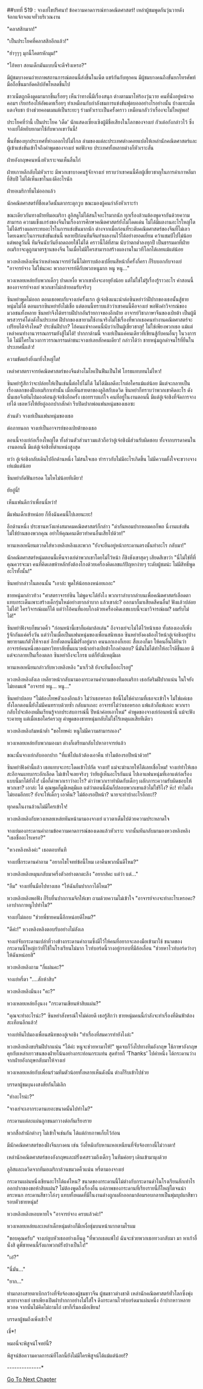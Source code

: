 ##บทที่ 519 : จางเย่ไขปริศนา! ข้อความคาดการณ์ทางคณิตศาสตร์!
เหล่าผู้ชมพูดกันวุ่นวายดังจ้อกแจ้กจอแจทั่วบริเวณงาน


"คลาสสิกมาก!"


"เป็นประโยคที่คลาสสิกอีกแล้ว!"


"ฮ่าๆๆๆ มุกนี้โคตรหักมุม!"


"ไอ้หยา สอนเด็กมันแบบนี้จะดีจริงเหรอ?"


มีผู้ชมบางคนถ่ายภาพสถานการณ์ตอนนี้ส่งขึ้นในเน็ต แชร์กันกับทุกคน มีผู้ชมบางคนถึงขั้นยกโทรศัพท์มือถือขึ้นมาอัดคลิปอัพโหลดขึ้นไป


ชาวเน็ตถูกดึงดูดมามากขึ้นเรื่อยๆ เห็นว่าทางนี้มีเรื่องสนุก ต่างตามมาโห่ร้องวุ่นวาย คนที่นั่งอยู่หน้าจอคอมฯ เรียกร้องให้อัพเดทเรื่อยๆ ทำเหมือนกับกำลังชมการแข่งขันฟุตบอลอย่างไรอย่างนั้น บ้างแทะเม็ดแตงจิบชา บ้างช่วยคอมเมนต์เป็นระยะๆ ร่วมหัวเราะเป็นครั้งคราว เหมือนกลัวว่าเรื่องจะไม่ใหญ่พอ!


ประโยคที่ว่านี้ เป็นประโยค ‘เด็ด’ นักแสดงเซี่ยงเซิงผู้มีชื่อเสียงในโลกของจางเย่ กัวเต๋อกังกล่าวไว้ ซึ่งจางเย่ได้หยิบยกมาใช้กับพวกเขาวันนี้!


พื้นที่ของทุกประเทศที่ห่างออกไปไม่ไกล ล่ามของแต่ละประเทศต่างคอยแปลให้เหล่านักคณิตศาสตร์และผู้เข้าแข่งขันเข้าใจถึงคำพูดของจางเย่ พอฟังจบ ประเทศทั้งหลายต่างก็หัวเราะลั่น


ฝ่ายอังกฤษคนหนึ่งหัวเราะจนเห็นลิ้นไก่


ฝ่ายเกาหลีกลับไม่หัวเราะ มีพวกเขาบางคนรู้จักจางเย่ ทราบว่าเขาคนนี้คือผู้เชี่ยวชาญในการด่าเกาหลีมายี่สิบปี ไม่ได้เห็นเขาในแง่ดีอะไรนัก


ฝ่ายอเมริกายิ้มไม่ออกแล้ว


นักคณิตศาสตร์ที่ชื่อเดวิดนั้นตากระตุกวูบ ขณะมองผู้คนกำลังหัวเราะร่า


ขณะเดียวกันทางฝ่ายทีมอเมริกา ลูอิสดูไม่ได้สนใจอะไรมากนัก ทุกเรื่องล้วนต้องพูดจากันด้วยความสามารถ ความแข็งแกร่งของจีนในเรื่องการศึกษาคณิตศาสตร์ยังไม่โดดเด่น ไม่ได้มีผลงานอะไรใหญ่โต ไม่ได้สร้างผลกระทบอะไรในการแข่งขันมากนัก ต่างจากเมื่อก่อนที่ระดับคณิตศาสตร์ของจีนที่ไม่เลว โดยเฉพาะในการแข่งขันเช่นนี้ หลายปีก่อนทีมจีนทำผลงานไว้ได้อย่างยอดเยี่ยม คว้าแชมป์ไปไม่น้อย แต่พอดูวันนี้ ทีมจีนนับวันยิ่งถดถอยใช้ไม่ได้ คราวนี้ได้ที่สาม นับว่าตกต่ำลงทุกปี เป็นธรรมดาที่ฝ่ายอเมริกาจะดูถูกมาตรฐานของจีน ในเมื่อไม่มีใครสามารถสร้างผลงานในเวทีโลกได้เลยแม้แต่น้อย


หวงหลิงหลิงเห็นว่าเหล่าคณาจารย์วันนี้ไม่ทราบต้องเปลี่ยนสีหน้ากี่ครั้งกี่ครา ก็รีบบอกกับจางเย่ "อาจารย์จาง ไม่ใช่นะคะ พวกอาจารย์ดีกับพวกหนูมาก หนู หนู..."


หวงเหลยเหล่ยกับพวกเด็กๆ ปาดเหงื่อ พวกเขาถึงจะอายุยังน้อย แต่ไม่ใช่ไม่รู้เรื่องรู้ราวอะไร คำสอนนี้ของอาจารย์จางเย่ พวกเขาไม่กล้ายอมรับจริงๆ


ซินหย่าพูดไม่ออก ตอนเธอพบกับจางเย่ครั้งแรก อู๋เจ๋อชิงแนะนำต่อซินหย่าว่าฝีปากของเธอนั้นสู้ชายหนุ่มไม่ได้ ตอนแรกซินหย่ายังไม่เชื่อ แต่ตอนนี้ทราบแล้วว่าเขาคนนี้คือจางเย่ พอฟังคำวิจารณ์ของมวลชนทั้งหลาย ซินหย่าจึงได้ทราบฝีปากอันร้ายกาจของอีกฝ่าย อาจารย์วิชาภาษาจีนของเป่ยต้า เป็นผู้มีพรสวรรค์โด่งดังในประเทศ ฝีปากของเขายามใช้งานจริงไม่ใช่เรื่องที่พวกเธอคนทำงานคณิตศาสตร์จะเปรียบได้จริงไหม? ประชันฝีปาก? ไอ้คนแซ่จางคนนี้นับว่าเป็นผู้เชี่ยวชาญ! ไม่ใช่เพียงพวกเธอ แม้แต่เหล่าคนทำงานวรรณกรรมยังสู้ไม่ได้! ปากกาด้ามนี้ จางเย่เป็นแค่คนเดียวที่เขียนสู้กับคนอื่นๆ ในวงการได้ ไม่มีใครในวงการวรรณกรรมด่าชนะจางเย่เลยสักคนเดียว! กล่าวได้ว่า ชายหนุ่มถูกด่าจนไร้ที่ยืนในประเทศนี้แล้ว!


ความขัดแย้งยิ่งมายิ่งใหญ่โต!


เหล่าศาสตราจารย์คณิตศาสตร์ของจีนต่างโมโหเป็นฟืนเป็นไฟ โกรธแทบทนไม่ไหว!


ซินหย่ารู้สึกว่าจะปล่อยให้เป็นเช่นนี้ต่อไปไม่ได้ ไม่ได้มีผลดีอะไรต่อใครแม้แต่น้อย มีแต่จะกลายเป็นเรื่องตลกของฝั่งอเมริกาเท่านั้น เมื่อเห็นสายตาของลูอิสกับเดวิด ซินหย่าก็ทราบว่าพวกเขาคิดอะไร ดังนั้นเธอจึงหันไปมองค้อนอู๋เจ๋อชิงอีกครั้ง เธอทราบแก่ใจ คนที่อยู่ในงานตอนนี้ มีแต่อู๋เจ๋อชิงที่จัดการจางเย่ได้ เธอหวังให้ยัยอู๋ออกปากสักคำ รีบปิดปากพ่อแฟนหนุ่มของเธอซะ


ส่วนตัว จางเย่เป็นแฟนหนุ่มของเธอ


ต่อภายนอก จางเย่เป็นอาจารย์ของเป่ยต้าของเธอ


ตอนนี้จางเย่ก่อเรื่องใหญ่โต ทั้งส่วนตัวส่วนรวมแล้วถือว่าอู๋เจ๋อชิงมีส่วนรับผิดชอบ ทั้งจากบรรดาคนในงานตอนนี้ มีแต่อู๋เจ๋อชิงที่ตำแหน่งสูงสุด


ทว่า อู๋เจ๋อชิงกลับเดินไปอีกด้านหนึ่ง ไม่สนใจเธอ ทำราวกับไม่มีอะไรเกิดขึ้น ไม่มีความตั้งใจจะขวางจางเย่แม้แต่น้อย


ซินหย่ากัดฟันกรอด โมโหไม่น้อยทีเดียว!


ยัยอู๋นี่!


เห็นแฟนดีกว่าเพื่อนนี่หว่า!


มีแฟนเด็กเข้าหน่อย ก็ทิ้งฉันคนนี้ไปเลยนะยะ!


อีกด้านหนึ่ง ประธานหวังแห่งสมาคมคณิตศาสตร์ก็กล่าว "ด่ากันหอมปากหอมคอก็พอ นี่งานแข่งขัน ไม่ใช่บ้านของพวกคุณ อย่าให้คุณคนเดียวทำคนอื่นเสียไปด้วย!"


หานเหอเหนียนตวาดใส่หวงหลิงหลิงและพวก "ยังจะยืนอยู่หน้ากระดานตรงนั้นทำอะไร กลับมา!"


นักคณิตศาสตร์หนุ่มตอนนี้เห็นจางเย่ด่าพวกเขาโดยไม่ไว้หน้า ก็ชิงชังเขาสุดๆ เสียดสีเขาว่า "นี่ไม่ใช่ที่ที่คุณควรจะมา คนที่คิดเลขห้าหลักยังต้องโกงด้วยเครื่องคิดเลขแก้ปัญหาง่ายๆ ระดับผู้ชมน่ะ ไม่มีสิทธิ์พูดอะไรทั้งนั้น!"


ซินหย่ากล่าวในตอนนั้น "เอาล่ะ พูดให้น้อยลงหน่อยเถอะ"


ชายหนุ่มกล่าวท้วง "ศาสตราจารย์ซิน ไม่พูดจะได้ยังไง พวกเราลำบากลำบนเพื่อคณิตศาสตร์เลือดตาแทบกระเด็นเพาะสร้างเด็กรุ่นใหม่อย่างยากลำบาก แล้วเขาล่ะ? ออกมาก็มาเสียดสีคนอื่น! ฟังแล้วปล่อยไม่ได้! ใครวิจารณ์ผมก็ได้ แต่ว่าไอ้คนที่แอบโกงด้วยเครื่องคิดเลขแบบนี้จะมาวิจารณ์ผม? ผมรับไม่ได้!"


ซินหย่าฟังจบก็ขมวดคิ้ว "ก่อนหน้านี้เขาก็แค่มาล้อเล่น" ถึงจางเย่จะไม่ได้ไว้หน้าเธอ ทั้งสองเองก็เพิ่งรู้จักกันแค่ครึ่งวัน แต่ว่าในเมื่อเป็นแฟนหนุ่มของเพื่อนสนิทเธอ ซินหย่ายังคงต้องไว้หน้าอู๋เจ๋อชิงอยู่บ้าง พยายามแก้ตัวให้จางเย่ อีกทั้งตอนนี้มีฝรั่งอยู่มาก คนนอกเองก็เยอะ สื่อเองก็มา ให้คนอื่นได้ยินว่าอาจารย์คนหนึ่งของมหาวิทยาลัยชั้นแนวหน้าอย่างเป่ยต้าโกงคำตอบ? นี่มันไม่ได้ทำให้อะไรดีขึ้นเลย มีแต่จะกลายเป็นเรื่องตลก ซินหย่าถึงจะโกรธ แต่ก็ยังมีเหตุมีผล


หานเหอเหนียนกล่าวกับหวงหลิงหลิง "มาเร็วสิ ยังจะยืนบื้ออะไรอยู่"


หวงหลิงหลิงลังเล เหลียวหน้ากลับมามองกระดานคำถามของทีมอเมริกา เธอกัดริมฝีปากแน่น ในใจยังไม่ยอมแพ้ "อาจารย์ หนู... หนู..."


ซินหย่าปลอบ "ไม่ต้องโทษตัวเองอีกแล้ว ไม่ว่าเธอหรอก ข้อนี้ไม่ใช่คำถามที่เธอจะเข้าใจ ไม่ใช่แค่เธอ ทั้งโลกตอนนี้ยังไม่มีคนทราบด้วยซ้ำ กลับมาเถอะ อาจารย์ไม่ว่าเธอหรอก แพ้แล้วก็แพ้เถอะ พวกเรากลับไปจะต้องหมั่นเรียนรู้จากประสบการณ์นี้ ปีหน้าค่อยเอาใหม่" คำพูดของจางเย่ก่อนหน้านี้ แม้จะฟังระคายหู แต่เมื่อเธอใคร่ครวญ คำพูดของชายหนุ่มกลับไม่ใช่ไร้เหตุผลเสียทีเดียว


หวงหลิงหลิงก้มหน้าต่ำ "ขอโทษค่ะ หนูไม่มีความสามารถเอง"


หวงเหลยเหล่ยกับพวกมองมา ต่างก็เตรียมกลับไปหาอาจารย์แล้ว


ขณะนั้นจางเย่กลับออกปาก "ที่แพ้ไปแล้วต้องเอาคืน ทำไมต้องรอปีหน้าด้วย!"


ซินหย่าฟังคำนี้แล้ว เธอแทบจะกระโดดเข้าไปกัด จางเย่! แม่จะฆ่านายให้ได้เลยเชื่อไหม! จางเย่ทำให้เธอสะอึกจนแทบกระอักเลือด ไม่เข้าใจเลยจริงๆ ว่ายัยอู๋เห็นอะไรกันแน่ ไปเอาแฟนหนุ่มที่เอาแต่ก่อเรื่องแบบนี้มาได้ยังไง! เมื่อกี้ด่าพวกเราว่าอะไร? ด่าว่าพวกเราทำผิดกับเด็กๆ ผลักภาระความรับผิดชอบให้พวกเขา? เอาล่ะ ได้ คุณพูดก็ดูมีเหตุมีผล แต่ว่าตอนนี้ฉันก็ปลอบพวกเขาแล้วไม่ใช่รึไง? ห๊ะ! ทำไมถึงไม่ยอมอีกยะ? ยังจะให้เด็กๆ เอาคืน? ไม่ต้องรอปีหน้า? นายจะทำบ้าอะไรอีกยะ!?


ทุกคนในงานล้วนไม่มีใครเข้าใจ!


หวงหลิงหลิงกับหวงเหลยเหล่ยหันหน้ามามองจางเย่ แววตาเต็มไปด้วยความประหลาดใจ


จางเย่มองกระดานคำถามข้อความคาดการณ์ของเดลแล้วหัวเราะ จากนั้นหันกลับมามองหวงหลิงหลิง "เธอชื่ออะไรเหรอ?"


"หวงหลิงหลิงค่ะ" เธอตอบทันที


จางเย่ชี้กระดานคำถาม "อยากไขโจทย์ข้อนี้ไหม เอาคืนพวกนั้นดีไหม?"


หวงหลิงหลิงหมุนกลับมาครึ่งตัวอย่างตกตะลึง "อยากสิคะ แต่ว่า แต่..."


"อืม" จางเย่ยื่นมือไปทางเธอ "ให้ฉันยืมปากกาได้ไหม?"


หวงหลิงหลิงพอฟัง ก็รีบยื่นปากกาเมจิกให้เขา ถามด้วยความไม่เข้าใจ "อาจารย์จางจะทำอะไรเหรอคะ? เอาปากกาหนูไปทำไม?"


จางเย่ไม่ตอบ "ช่วยพี่ชายคนนี้อีกหน่อยดีไหม?"


"ดีค่ะ!" หวงหลิงหลิงตอบรับอย่างไม่ลังเล


จางเย่จับกระดานเปล่าที่วางข้างกระดานคำถามซึ่งมีไว้ให้คนที่อยากจะลองมือเข้ามาใช้ ขนาดของกระดานนี้ใหญ่กว่าที่ใช้ในโรงเรียนไม่มาก ไวท์บอร์ดนี้วางอยู่กรอบที่มีล้อเลื่อน "ช่วยหาไวท์บอร์ดว่างๆ ให้ฉันหน่อยสิ"


หวงหลิงหลิงถาม "กี่แผ่นคะ?"


จางเย่หรี่ตา "....สักห้าสิบ"


หวงหลิงหลิงมึนงง "คะ?"


หวงเหลยเหล่ยก็งุนงง "กระดานเขียนห้าสิบแผ่น?"


"คุณจะทำอะไรน่ะ?" ซินหย่าสังหรณ์ใจไม่ค่อยดี เธอรู้สึกว่า ชายหนุ่มคนนี้กำลังจะทำเรื่องที่ดินฟ้าต้องสะเทือนอีกแล้ว!


จางเย่หันไปมองเพื่อนสนิทของอู๋เจอชิง "ทำเรื่องที่สมควรทำยังไงล่ะ"


หวงหลิงหลิงขบริมฝีปากแน่น "ได้ค่ะ หนูจะช่วยหามาให้!" พูดจบก็วิ่งไปทางทีมอังกฤษ ใช้ภาษาอังกฤษคุยกับเหล่าเยาวชนของฝ่ายโน้นอย่างกระท่อนกระแท่น สุดท้ายก็ ‘Thanks’ ไปคำหนึ่ง ได้กระดานว่างจากฝ่ายอังกฤษกลับมาให้จางเย่


หวงเหลยเหล่ยกับเพื่อนร่วมทีมตัวน้อยทั้งหลายเห็นดังนั้น ต่างก็รีบเข้าไปช่วย


บรรดาผู้ชมงุนงงสงสัยกันไม่เลิก


"ทำอะไรน่ะ?"


"จางเย่จะเอากระดานเยอะขนาดนั้นไปทำไม?"


กระดานแต่ละแผ่นถูกขนมาวางต่อกันเรียงราย


พวกสื่อสำนักต่างๆ ไม่เข้าใจเช่นกัน ได้แต่ถ่ายภาพเก็บไว้ก่อน


มีนักคณิตศาสตร์ของฝั่งจีนบางคน เช่น วังอี้หมิงกับหานเหอเหนียนที่จับจ้องทางนี้ไม่วางตา!


เหล่านักคณิตศาสตร์ของอังกฤษและฝรั่งเศสรวมถึงเด็กๆ ในทีมค่อยๆ เดินเข้ามามุงด้วย


ลูอิสและเดวิดจากทีมอเมริกาล้วนขมวดคิ้วแน่น หรี่ตามองจางเย่


กระดานแผ่นหนึ่งเขียนอะไรได้แค่ไหน? ขนาดของกระดานนี้ไม่ต่างกับกระดานดำในโรงเรียนสักเท่าไร ออกปากของขอห้าสิบแผ่น? ไม่ต้องพูดถึงเรื่องอื่น แค่ภาพของกระดานที่เรียงรายนี้ก็ใหญ่โตจนน่าตระหนก กระดานสีขาวโล่งๆ แทบทั้งหมดที่มีในงานต่างถูกผลักออกมาล้อมรอบกลายเป็นพุ่มบุปผาสีขาวรอบตัวชายหนุ่ม!


หวงหลิงหลิงหอบหายใจ "อาจารย์จาง ครบแล้วค่ะ!"


หวงเหลยเหล่ยและเหล่าเด็กหนุ่มต่างก็มีเหงื่อชุ่มบนหน้าผากตามไรผม


"ขอบคุณครับ" จางเย่ลูบหัวเธออย่างเอ็นดู "ที่พวกเธอแพ้ไป ฉันจะช่วยพวกเธอทวงกลับมา มา หาเก้าอี้นั่งสิ ดูพี่ชายคนนี้รังแกพวกฝรั่งบ้างเป็นไง!"


"เอ๋?"


"นี่มัน..."


"ยาก..."


ท่ามกลางสายตาเบิกกว้างที่จับจ้องของผู้ชมชาวจีน ผู้ชมชาวต่างชาติ เหล่านักคณิตศาสตร์ทั่วโลกซึ่งพุ่งมาทางจางเย่ เขาเพียงเปิดฝาปากกาอย่างไม่ใส่ใจ ดึงกระดานไวท์บอร์ดมาแผ่นหนึ่ง อ้าปากหาวหลายหวอด จากนั้นไม่คิดไม่ถามไถ่ เขาก็เริ่มลงมือเขียน!


บรรดาผู้ชมถึงเพิ่งเข้าใจ!


เชี่*!


หมอนี่จะพิสูจน์โจทย์นี้?


พิสูจน์ข้อความคาดการณ์ที่โลกนี้ยังไม่มีใครพิสูจน์ได้แม้แต่น้อย!?






*-*-*-*-*-*-*-*-*-*-*-*-*-*-*






[Go To Next Chapter]( ./20.md)